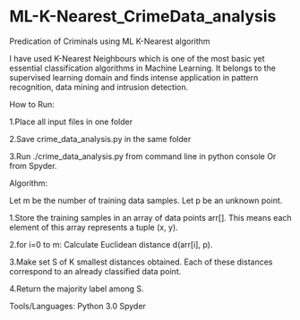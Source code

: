 # ML-K-Nearest_CrimeData_analysis
Predication of Criminals using ML K-Nearest algorithm


I have used K-Nearest Neighbours which is one of the most basic yet essential classification algorithms in Machine Learning. It belongs to the supervised learning domain and finds intense application in pattern recognition, data mining and intrusion detection.


How to Run:

1.Place all input files in one folder

2.Save crime_data_analysis.py in the same folder

3.Run ./crime_data_analysis.py from command line in python console Or from Spyder.



Algorithm:

Let m be the number of training data samples. Let p be an unknown point.

1.Store the training samples in an array of data points arr[]. This means each element of this array represents a tuple (x, y).

2.for i=0 to m:
  Calculate Euclidean distance d(arr[i], p).

3.Make set S of K smallest distances obtained. Each of these distances correspond to an already classified data point.

4.Return the majority label among S.

Tools/Languages:
Python 3.0
Spyder 

